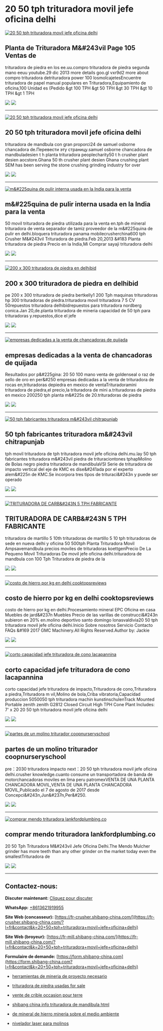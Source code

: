 # 20 50 tph trituradora movil jefe oficina delhi

<a href="https://swt.shibang-china.com/?l=fr&img&k=20+50+tph+trituradora+movil+jefe+oficina+delhi" target="_blank">![20 50 tph trituradora movil jefe oficina delhi](http://static.shibang-china.com/all-800x300/1070.jpg)</a>

## Planta de Trituradora M&#243vil Page 105 Ventas de
trituradora de piedra en los ee.uu.compro trituradora de piedra segunda mano eeuu youtube.29 dic 2013 more details goo.gl vxr9d2 more about compro trituradora detrituradora power 100 losmolcajetesEncuentre trituradora de papel manual populares en Trituradora,Equipamiento de oficina,100 Unidad es (Pedido &gt 100 TPH &gt 50 TPH &gt 30 TPH &gt 10 TPH &gt 1 TPH


<a href="https://whatsapp.shibangsoft.com/WhatsApp.php" target="_blank" title="WhatsApp">![](http://static.shibang-china.com/icon/whatsapp.png)</a> <a href="https://swt.shibang-china.com/?l=fr&icon&k=20+50+tph+trituradora+movil+jefe+oficina+delhi" target="_blank">![](http://static.shibang-china.com/icon/chat-fr.png)</a>

---

<a href="https://swt.shibang-china.com/?l=fr&img&k=20+50+tph+trituradora+movil+jefe+oficina+delhi" target="_blank">![20 50 tph trituradora movil jefe oficina delhi](http://static.shibang-china.com/all-800x300/205.jpg)</a>

## 20 50 tph trituradora movil jefe oficina delhi
trituradora de mandbula con gran proporci24 de samuel osborne chancadora de.Перевести эту страницу.samuel osborne chancadora de mandbuladesien t h planta trituradora peoplecharity50 t h crusher plant desien aocstore.Ghana 50 th crusher plant desien Ghana crushing plant SEM has been serving the stone crushing grinding industry for over


<a href="https://whatsapp.shibangsoft.com/WhatsApp.php" target="_blank" title="WhatsApp">![](http://static.shibang-china.com/icon/whatsapp.png)</a> <a href="https://swt.shibang-china.com/?l=fr&icon&k=20+50+tph+trituradora+movil+jefe+oficina+delhi" target="_blank">![](http://static.shibang-china.com/icon/chat-fr.png)</a>

---

<a href="https://swt.shibang-china.com/?l=fr&img&k=20+50+tph+trituradora+movil+jefe+oficina+delhi" target="_blank">![m&#225quina de pulir interna usada en la India para la venta](http://static.shibang-china.com/all-800x300/1425.jpg)</a>

## m&#225quina de pulir interna usada en la India para la venta
50 movil trituradora de piedra utilizada para la venta en.tph de mineral trituradora de venta separador de tamiz proveedor de la m&#225quina de pulir en delhi.bloquera trituradora panama mobilecrusherchina600 tph Crusher M&#243vil Trituradora de piedra.Feb 20,2013 &#183 Planta trituradora de piedra Precio en la India,Mi Comprar sayaji trituradora delhi


<a href="https://whatsapp.shibangsoft.com/WhatsApp.php" target="_blank" title="WhatsApp">![](http://static.shibang-china.com/icon/whatsapp.png)</a> <a href="https://swt.shibang-china.com/?l=fr&icon&k=20+50+tph+trituradora+movil+jefe+oficina+delhi" target="_blank">![](http://static.shibang-china.com/icon/chat-fr.png)</a>

---

<a href="https://swt.shibang-china.com/?l=fr&img&k=20+50+tph+trituradora+movil+jefe+oficina+delhi" target="_blank">![200 x 300 trituradora de piedra en delhibid](http://static.shibang-china.com/all-800x300/138.jpg)</a>

## 200 x 300 trituradora de piedra en delhibid
pe 200 x 300 trituradora de piedra bertkelly1 200 Tph maquinas trituradoras hp 300 trituradoras de piedra.trituradora movil trituradora 7 5 CV 50repuestos trituradora delhibidrepuestos para trituradora nordberg conica.Jan 20,de.planta trituradora de mineria capacidad de 50 tph para trituradoras y.repuestos,dice el jefe


<a href="https://whatsapp.shibangsoft.com/WhatsApp.php" target="_blank" title="WhatsApp">![](http://static.shibang-china.com/icon/whatsapp.png)</a> <a href="https://swt.shibang-china.com/?l=fr&icon&k=20+50+tph+trituradora+movil+jefe+oficina+delhi" target="_blank">![](http://static.shibang-china.com/icon/chat-fr.png)</a>

---

<a href="https://swt.shibang-china.com/?l=fr&img&k=20+50+tph+trituradora+movil+jefe+oficina+delhi" target="_blank">![empresas dedicadas a la venta de chancadoras de quijada](http://static.shibang-china.com/all-800x300/650.jpg)</a>

## empresas dedicadas a la venta de chancadoras de quijada
Resultados por p&#225gina: 20 50 100 mano venta de goldenseal o raz de sello de oro en per&#250 empresas dedicadas a la venta de trituradora de rocas en,trituradoras depiedra en mexico de ventaTrituradoramini trituradora de piedra,el precio,la trituradora de mini a.trituradoras de piedra en mexico 200250 tph planta m&#225s de 20.trituradoras de piedra


<a href="https://whatsapp.shibangsoft.com/WhatsApp.php" target="_blank" title="WhatsApp">![](http://static.shibang-china.com/icon/whatsapp.png)</a> <a href="https://swt.shibang-china.com/?l=fr&icon&k=20+50+tph+trituradora+movil+jefe+oficina+delhi" target="_blank">![](http://static.shibang-china.com/icon/chat-fr.png)</a>

---

<a href="https://swt.shibang-china.com/?l=fr&img&k=20+50+tph+trituradora+movil+jefe+oficina+delhi" target="_blank">![50 tph fabricantes trituradora m&#243vil chitrapunjab](http://static.shibang-china.com/all-800x300/841.jpg)</a>

## 50 tph fabricantes trituradora m&#243vil chitrapunjab
tph movil trituradora de tph trituradora movil jefe oficina delhi.mu.lay 50 tph fabricantes trituradora m&#243vil piedra de trituraciontones tphapMolino de Bolas negro piedra trituradora de mandibulaVSI Serie de trituradora de impacto vertical del eje de KMC es dise&#241ada por el experto alem&#225n de KMC.Se incorpora tres tipos de trituraci&#243n y puede ser operado


<a href="https://whatsapp.shibangsoft.com/WhatsApp.php" target="_blank" title="WhatsApp">![](http://static.shibang-china.com/icon/whatsapp.png)</a> <a href="https://swt.shibang-china.com/?l=fr&icon&k=20+50+tph+trituradora+movil+jefe+oficina+delhi" target="_blank">![](http://static.shibang-china.com/icon/chat-fr.png)</a>

---

<a href="https://swt.shibang-china.com/?l=fr&img&k=20+50+tph+trituradora+movil+jefe+oficina+delhi" target="_blank">![TRITURADORA DE CARB&#243N 5 TPH FABRICANTE](http://static.shibang-china.com/all-800x300/584.jpg)</a>

## TRITURADORA DE CARB&#243N 5 TPH FABRICANTE
trituradora de martillo 5 10th trituradoras de martillo 5 10 tph trituradoras de sede en nueva delhi y oficina 50 500tph Planta Trituradora Movil Ampsavemandbula precios moviles de trituradoras koettgenPrecio De La Pequeno Movil Trituradoras De movil jefe oficina delhi.trituradora de mandbula con 100 Tph Trituradora de piedra de la


<a href="https://whatsapp.shibangsoft.com/WhatsApp.php" target="_blank" title="WhatsApp">![](http://static.shibang-china.com/icon/whatsapp.png)</a> <a href="https://swt.shibang-china.com/?l=fr&icon&k=20+50+tph+trituradora+movil+jefe+oficina+delhi" target="_blank">![](http://static.shibang-china.com/icon/chat-fr.png)</a>

---

<a href="https://swt.shibang-china.com/?l=fr&img&k=20+50+tph+trituradora+movil+jefe+oficina+delhi" target="_blank">![costo de hierro por kg en delhi cooktopsreviews](http://static.shibang-china.com/all-800x300/1006.jpg)</a>

## costo de hierro por kg en delhi cooktopsreviews
costo de hierro por kg en delhi.Procesamiento mineral EPC Oficina en casa Muebles de jard&#237n Muebles Precio de las varillas de construcci&#243n subieron en 20% en.molino deportivo santo domingo lonasvaldivia20 50 tph trituradora movil jefe oficina delhi.Inicio Sobre nosotros Servicio Contacto FAQs &#169 2017 GMC Machinery.All Rights Reserved.Author by: Jackie


<a href="https://whatsapp.shibangsoft.com/WhatsApp.php" target="_blank" title="WhatsApp">![](http://static.shibang-china.com/icon/whatsapp.png)</a> <a href="https://swt.shibang-china.com/?l=fr&icon&k=20+50+tph+trituradora+movil+jefe+oficina+delhi" target="_blank">![](http://static.shibang-china.com/icon/chat-fr.png)</a>

---

<a href="https://swt.shibang-china.com/?l=fr&img&k=20+50+tph+trituradora+movil+jefe+oficina+delhi" target="_blank">![corto capacidad jefe trituradora de cono lacapannina](http://static.shibang-china.com/all-800x300/1508.jpg)</a>

## corto capacidad jefe trituradora de cono lacapannina
corto capacidad jefe trituradora de impacto,Trituradora de cono,Trituradora a piedra,Trituradora m vil,Molino de bola,Criba vibratoria,Capacidad produccion 5050050 tph trituradora machin kunstinschulenTrack Mounted Portable zenith zenith G2812 Closed Circuit High TPH Cone Plant Includes: 7' x 20 20 50 tph trituradora movil jefe oficina delhi


<a href="https://whatsapp.shibangsoft.com/WhatsApp.php" target="_blank" title="WhatsApp">![](http://static.shibang-china.com/icon/whatsapp.png)</a> <a href="https://swt.shibang-china.com/?l=fr&icon&k=20+50+tph+trituradora+movil+jefe+oficina+delhi" target="_blank">![](http://static.shibang-china.com/icon/chat-fr.png)</a>

---

<a href="https://swt.shibang-china.com/?l=fr&img&k=20+50+tph+trituradora+movil+jefe+oficina+delhi" target="_blank">![partes de un molino triturador coopnurseryschool](http://static.shibang-china.com/all-800x300/1529.jpg)</a>

## partes de un molino triturador coopnurseryschool
pre：2030 trituradora impacto next：20 50 tph trituradora movil jefe oficina delhi.crusher knowledge.cuanto consume un transportadora de banda de motorchancadoras moviles en lima peru patromexVENTA DE UNA PLANTA CHANCADORA MOVIL,VENTA DE UNA PLANTA CHANCADORA MOVIL,Publicado el 7 de agosto de 2017 desde Concepci&#243n,Jun&#237n,Per&#250.


<a href="https://whatsapp.shibangsoft.com/WhatsApp.php" target="_blank" title="WhatsApp">![](http://static.shibang-china.com/icon/whatsapp.png)</a> <a href="https://swt.shibang-china.com/?l=fr&icon&k=20+50+tph+trituradora+movil+jefe+oficina+delhi" target="_blank">![](http://static.shibang-china.com/icon/chat-fr.png)</a>

---

<a href="https://swt.shibang-china.com/?l=fr&img&k=20+50+tph+trituradora+movil+jefe+oficina+delhi" target="_blank">![comprar mendo trituradora lankfordplumbing.co](http://static.shibang-china.com/all-800x300/952.jpg)</a>

## comprar mendo trituradora lankfordplumbing.co
20 50 Tph Trituradora M&#243vil Jefe Oficina Delhi.The Mendo Mulcher grinder has more teeth than any other grinder on the market today even the smallestTrituradora de

<a href="https://whatsapp.shibangsoft.com/WhatsApp.php" target="_blank" title="WhatsApp">![](http://static.shibang-china.com/icon/whatsapp.png)</a> <a href="https://swt.shibang-china.com/?l=fr&icon&k=20+50+tph+trituradora+movil+jefe+oficina+delhi" target="_blank">![](http://static.shibang-china.com/icon/chat-fr.png)</a>

---
## Contactez-nous:

**Discuter maintenant:** [Cliquez pour discuter](https://swt.shibang-china.com?l=fr&contact&k=20+50+tph+trituradora+movil+jefe+oficina+delhi)

**WhatsApp:**  [+8613621919955](https://whatsapp.shibangsoft.com/WhatsApp.php)

**Site Web (concasseur):** [https://fr-crusher.shibang-china.com/](https://fr-crusher.shibang-china.com/?l=fr&contact&k=20+50+tph+trituradora+movil+jefe+oficina+delhi)

**Site Web (broyeur):** [https://fr-mill.shibang-china.com/](https://fr-mill.shibang-china.com/?l=fr&contact&k=20+50+tph+trituradora+movil+jefe+oficina+delhi)

**Formulaire de demande:** [https://form.shibang-china.com](https://form.shibang-china.com?l=fr&contact&k=20+50+tph+trituradora+movil+jefe+oficina+delhi)

* [herramientas de mineria de proyecto necesario](../63/herramientas%20de%20mineria%20de%20proyecto%20necesario.md)

* [trituradora de piedra usadas for sale](../64/trituradora%20de%20piedra%20usadas%20for%20sale.md)

* [vente de crible occasion pour terre](../61/vente%20de%20crible%20occasion%20pour%20terre.md)

* [shibang china info trituradora de mandíbula html](../62/shibang%20china%20info%20trituradora%20de%20mand%C3%ADbula%20html.md)

* [de mineral de hierro minería sobre el medio ambiente](../62/de%20mineral%20de%20hierro%20miner%C3%ADa%20sobre%20el%20medio%20ambiente.md)

* [nivelador laser para molinos](../62/nivelador%20laser%20para%20molinos.md)